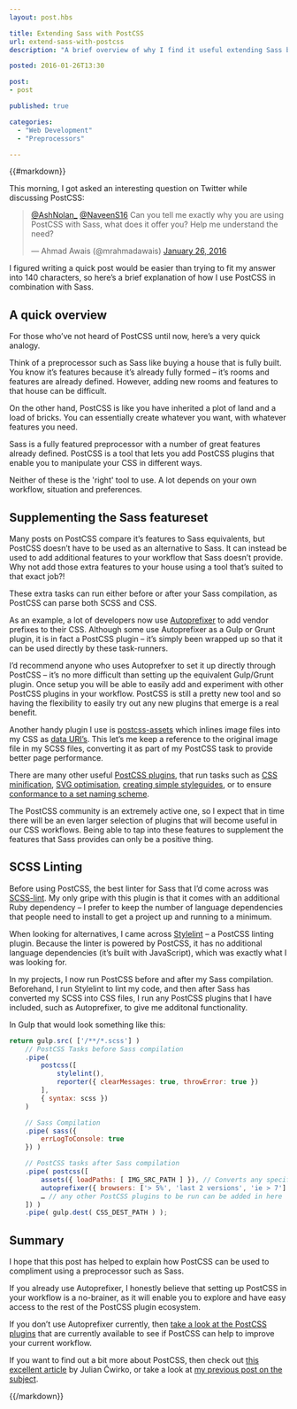 ```yaml
---
layout: post.hbs

title: Extending Sass with PostCSS
url: extend-sass-with-postcss
description: "A brief overview of why I find it useful extending Sass by adding PostCSS into the mix."

posted: 2016-01-26T13:30

post:
- post

published: true

categories:
  - "Web Development"
  - "Preprocessors"

---
```


{{#markdown}}

This morning, I got asked an interesting question on Twitter while discussing PostCSS:

<blockquote class="twitter-tweet" data-conversation="none" lang="en"><p lang="en" dir="ltr"><a href="https://twitter.com/AshNolan_">@AshNolan_</a> <a href="https://twitter.com/NaveenS16">@NaveenS16</a> Can you tell me exactly why you are using PostCSS with Sass, what does it offer you? Help me understand the need?</p>&mdash; Ahmad Awais (@mrahmadawais) <a href="https://twitter.com/mrahmadawais/status/691893845638930437">January 26, 2016</a></blockquote>
<script async src="//platform.twitter.com/widgets.js" charset="utf-8"></script>

I figured writing a quick post would be easier than trying to fit my answer into 140 characters, so here’s a brief explanation of how I use PostCSS in combination with Sass.


## A quick overview

For those who’ve not heard of PostCSS until now, here’s a very quick analogy.

Think of a preprocessor such as Sass like buying a house that is fully built.  You know it’s features because it’s already fully formed – it’s rooms and features are already defined.  However, adding new rooms and features to that house can be difficult.

On the other hand, PostCSS is like you have inherited a plot of land and a load of bricks.  You can essentially create whatever you want, with whatever features you need.

Sass is a fully featured preprocessor with a number of great features already defined.  PostCSS is a tool that lets you add PostCSS plugins that enable you to manipulate your CSS in different ways.

Neither of these is the 'right' tool to use.  A lot depends on your own workflow, situation and preferences.


## Supplementing the Sass featureset

Many posts on PostCSS compare it’s features to Sass equivalents, but PostCSS doesn’t have to be used as an alternative to Sass.  It can instead be used to add additional features to your workflow that Sass doesn’t provide.  Why not add those extra features to your house using a tool that’s suited to that exact job?!

These extra tasks can run either before or after your Sass compilation, as PostCSS can parse both SCSS and CSS.

As an example, a lot of developers now use [Autoprefixer](https://github.com/postcss/autoprefixer) to add vendor prefixes to their CSS.  Although some use Autoprefixer as a Gulp or Grunt plugin, it is in fact a PostCSS plugin – it’s simply been wrapped up so that it can be used directly by these task-runners.

I’d recommend anyone who uses Autoprefxer to set it up directly through PostCSS – it’s no more difficult than setting up the equivalent Gulp/Grunt plugin.  Once setup you will be able to easily add and experiment with other PostCSS plugins in your workflow.  PostCSS is still a pretty new tool and so having the flexibility to easily try out any new plugins that emerge is a real benefit.

Another handy plugin I use is [postcss-assets](https://github.com/assetsjs/postcss-assets) which inlines image files into my CSS as [data URI’s](https://css-tricks.com/data-uris/).  This let’s me keep a reference to the original image file in my SCSS files, converting it as part of my PostCSS task to provide better page performance.

There are many other useful [PostCSS plugins](http://postcss.parts/), that run tasks such as [CSS minification](https://github.com/ben-eb/cssnano), [SVG optimisation](https://github.com/ben-eb/postcss-svgo), [creating simple styleguides](https://github.com/morishitter/postcss-style-guide), or to ensure [conformance to a set naming scheme](https://github.com/postcss/postcss-bem-linter).

The PostCSS community is an extremely active one, so I expect that in time there will be an even larger selection of plugins that will become useful in our CSS workflows.  Being able to tap into these features to supplement the features that Sass provides can only be a positive thing.


## SCSS Linting

Before using PostCSS, the best linter for Sass that I’d come across was [SCSS-lint](https://github.com/brigade/scss-lint).  My only gripe with this plugin is that it comes with an additional Ruby dependency – I prefer to keep the number of language dependencies that people need to install to get a project up and running to a minimum.

When looking for alternatives, I came across [Stylelint](https://github.com/stylelint/stylelint) – a PostCSS linting plugin.  Because the linter is powered by PostCSS, it has no additional language dependencies (it’s built with JavaScript), which was exactly what I was looking for.

In my projects, I now run PostCSS before and after my Sass compilation.  Beforehand, I run Stylelint to lint my code, and then after Sass has converted my SCSS into CSS files, I run any PostCSS plugins that I have included, such as Autoprefixer, to give me additonal functionality.

In Gulp that would look something like this:

```javascript
return gulp.src( ['/**/*.scss'] )
	// PostCSS Tasks before Sass compilation
	.pipe(
		postcss([
			stylelint(),
			reporter({ clearMessages: true, throwError: true })
		],
		{ syntax: scss })
	)

	// Sass Compilation
	.pipe( sass({
		errLogToConsole: true
	}) )

	// PostCSS tasks after Sass compilation
	.pipe( postcss([
		assets({ loadPaths: [ IMG_SRC_PATH ] }), // Converts any specified assets to data URIs
		autoprefixer({ browsers: ['> 5%', 'last 2 versions', 'ie > 7'] }) // Autoprefixes CSS properties for various browsers
		… // any other PostCSS plugins to be run can be added in here
	]) )
	.pipe( gulp.dest( CSS_DEST_PATH ) );
```


## Summary

I hope that this post has helped to explain how PostCSS can be used to compliment using a preprocessor such as Sass.

If you already use Autoprefixer, I honestly believe that setting up PostCSS in your workflow is a no-brainer, as it will enable you to explore and have easy access to the rest of the PostCSS plugin ecosystem.

If you don’t use Autoprefixer currently, then [take a look at the PostCSS plugins](http://postcss.parts/) that are currently available to see if PostCSS can help to improve your current workflow.

If you want to find out a bit more about PostCSS, then check out [this excellent article](http://julian.io/some-things-you-may-think-about-postcss-and-you-might-be-wrong/) by Julian Ćwirko, or take a look at [my previous post on the subject](http://ashleynolan.co.uk/blog/postcss-a-review).


{{/markdown}}
